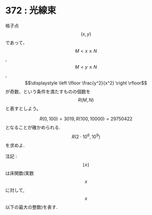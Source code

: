 # 372 : 光線束

格子点$$(x,y)$$であって、$$M<x≤N$$, $$M<y≤N$$, $$\displaystyle \left \lfloor \frac{y^2}{x^2} \right \rfloor$$が奇数、という条件を満たすものの個数を$$R(M,N)$$と表すとしよう。

$$R(0, 100) = 3019, R(100, 10000) = 29750422$$となることが確かめられる.  
$$R(2\cdot 10^6, 10^9)$$を求めよ.

注記 : $$\lfloor x \rfloor$$は床関数\(実数$$x$$に対して, $$x$$以下の最大の整数\)を表す.

